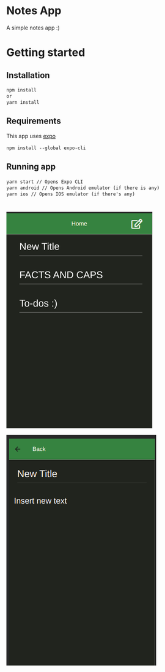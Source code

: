 # Notes App
A simple notes app :) 

# Getting started

## Installation

```
npm install
or
yarn install 
```
## Requirements

This app uses [expo](https://expo.dev/)

```
npm install --global expo-cli
```

## Running app

```
yarn start // Opens Expo CLI
yarn android // Opens Android emulator (if there is any) 
yarn ios // Opens IOS emulator (if there's any)
```

# 

![Main](/images/main.png)

![new-note](/images/new-note.png)






